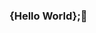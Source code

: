 ### {Hello World};👋

<!--
**MahmutCanGonul/MahmutCanGonul** is a ✨ _special_ ✨ repository because its `README.md` (this file) appears on your GitHub profile.

Here are some ideas to get you started:

- 🔭 I’m currently working on My own company
- 🌱 I’m currently learning Android Developer
- 👯 I’m looking to collaborate on ...
- 🤔 I’m looking for help with Developer
- 💬 Ask me about Android Application
- 📫 How to reach me: ...
- 😄 Pronouns: ...
- ⚡ Fun fact: ...
-->
